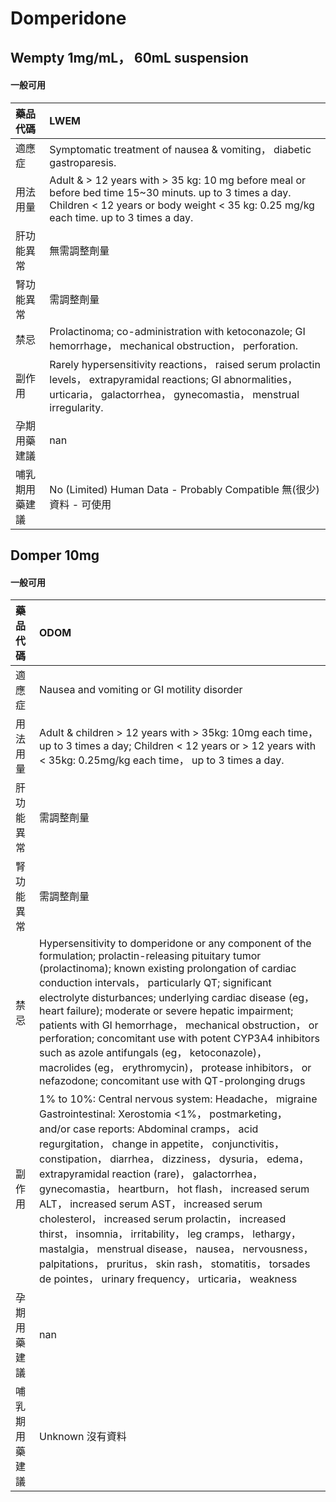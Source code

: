 # Domperidone

## Wempty 1mg/mL， 60mL suspension

#### 一般可用

| 藥品代碼       | LWEM                                                                                                                                                                                            |
|:---------------|:------------------------------------------------------------------------------------------------------------------------------------------------------------------------------------------------|
| 適應症         | Symptomatic treatment of nausea & vomiting， diabetic gastroparesis.                                                                                                                            |
| 用法用量       | Adult & > 12 years with > 35 kg: 10 mg before meal or before bed time 15~30 minuts. up to 3 times a day. Children < 12 years or body weight < 35 kg: 0.25 mg/kg each time. up to 3 times a day. |
| 肝功能異常     | 無需調整劑量                                                                                                                                                                                    |
| 腎功能異常     | 需調整劑量                                                                                                                                                                                      |
| 禁忌           | Prolactinoma; co-administration with ketoconazole; GI hemorrhage， mechanical obstruction， perforation.                                                                                        |
| 副作用         | Rarely hypersensitivity reactions， raised serum prolactin levels， extrapyramidal reactions; GI abnormalities， urticaria， galactorrhea， gynecomastia， menstrual irregularity.              |
| 孕期用藥建議   | nan                                                                                                                                                                                             |
| 哺乳期用藥建議 | No (Limited) Human Data - Probably Compatible 無(很少)資料 - 可使用                                                                                                                             |

## Domper 10mg

#### 一般可用

| 藥品代碼       | ODOM                                                                                                                                                                                                                                                                                                                                                                                                                                                                                                                                                                                                                                                                                                            |
|:---------------|:----------------------------------------------------------------------------------------------------------------------------------------------------------------------------------------------------------------------------------------------------------------------------------------------------------------------------------------------------------------------------------------------------------------------------------------------------------------------------------------------------------------------------------------------------------------------------------------------------------------------------------------------------------------------------------------------------------------|
| 適應症         | Nausea and vomiting or GI motility disorder                                                                                                                                                                                                                                                                                                                                                                                                                                                                                                                                                                                                                                                                     |
| 用法用量       | Adult & children > 12 years with > 35kg: 10mg each time， up to 3 times a day; Children < 12 years or > 12 years with < 35kg: 0.25mg/kg each time， up to 3 times a day.                                                                                                                                                                                                                                                                                                                                                                                                                                                                                                                                        |
| 肝功能異常     | 需調整劑量                                                                                                                                                                                                                                                                                                                                                                                                                                                                                                                                                                                                                                                                                                      |
| 腎功能異常     | 需調整劑量                                                                                                                                                                                                                                                                                                                                                                                                                                                                                                                                                                                                                                                                                                      |
| 禁忌           | Hypersensitivity to domperidone or any component of the formulation; prolactin-releasing pituitary tumor (prolactinoma); known existing prolongation of cardiac conduction intervals， particularly QT; significant electrolyte disturbances; underlying cardiac disease (eg， heart failure); moderate or severe hepatic impairment; patients with GI hemorrhage， mechanical obstruction， or perforation; concomitant use with potent CYP3A4 inhibitors such as azole antifungals (eg， ketoconazole)， macrolides (eg， erythromycin)， protease inhibitors， or nefazodone; concomitant use with QT-prolonging drugs                                                                                       |
| 副作用         | 1% to 10%: Central nervous system: Headache， migraine Gastrointestinal: Xerostomia <1%， postmarketing， and/or case reports: Abdominal cramps， acid regurgitation， change in appetite， conjunctivitis， constipation， diarrhea， dizziness， dysuria， edema， extrapyramidal reaction (rare)， galactorrhea， gynecomastia， heartburn， hot flash， increased serum ALT， increased serum AST， increased serum cholesterol， increased serum prolactin， increased thirst， insomnia， irritability， leg cramps， lethargy， mastalgia， menstrual disease， nausea， nervousness， palpitations， pruritus， skin rash， stomatitis， torsades de pointes， urinary frequency， urticaria， weakness |
| 孕期用藥建議   | nan                                                                                                                                                                                                                                                                                                                                                                                                                                                                                                                                                                                                                                                                                                             |
| 哺乳期用藥建議 | Unknown 沒有資料                                                                                                                                                                                                                                                                                                                                                                                                                                                                                                                                                                                                                                                                                                |


